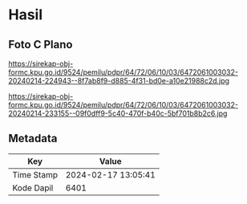 # Hasil

## Foto C Plano

https://sirekap-obj-formc.kpu.go.id/9524/pemilu/pdpr/64/72/06/10/03/6472061003032-20240214-224943--8f7ab8f9-d885-4f31-bd0e-a10e21988c2d.jpg

https://sirekap-obj-formc.kpu.go.id/9524/pemilu/pdpr/64/72/06/10/03/6472061003032-20240214-233155--09f0dff9-5c40-470f-b40c-5bf701b8b2c6.jpg


## Metadata

| Key        | Value               |
| ---------- | ------------------- |
| Time Stamp | 2024-02-17 13:05:41 |
| Kode Dapil | 6401                |



